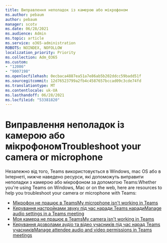 ```yaml
---
title: Виправлення неполадок із камерою або мікрофоном
ms.author: pebaum
author: pebaum
manager: scotv
ms.date: 06/28/2021
ms.audience: Admin
ms.topic: article
ms.service: o365-administration
ROBOTS: NOINDEX, NOFOLLOW
localization_priority: Priority
ms.collection: Adm_O365
ms.custom:
- "12086"
- "9007198"
ms.openlocfilehash: 0ecbaca4887ea51a7e86ab5b202ddcc59badd51f
ms.sourcegitcommit: 12d76523799a2fb4c4587657bccad09c3cde74fd
ms.translationtype: MT
ms.contentlocale: uk-UA
ms.lasthandoff: 06/28/2021
ms.locfileid: "53381820"
---
```

# <a name="troubleshoot-your-camera-or-microphone"></a><span data-ttu-id="98d67-102">Виправлення неполадок із камерою або мікрофоном</span><span class="sxs-lookup"><span data-stu-id="98d67-102">Troubleshoot your camera or microphone</span></span>

<span data-ttu-id="98d67-103">Незалежно від того, Teams використовується в Windows, mac OS або в Інтернеті, нижче наведено ресурси, які допоможуть виправити неполадки з камерою або мікрофоном за допомогою Teams:</span><span class="sxs-lookup"><span data-stu-id="98d67-103">Whether you're using Teams on Windows, Mac or on the web, here are resources to help you troubleshoot your camera or microphone with Teams:</span></span>

- [<span data-ttu-id="98d67-104">Мікрофон не працює в Teams</span><span class="sxs-lookup"><span data-stu-id="98d67-104">My microphone isn't working in Teams</span></span>](https://support.microsoft.com/office/my-microphone-isn-t-working-in-teams-666d1123-9dd0-4a31-ad2e-a758b204f33a)
- [<span data-ttu-id="98d67-105">Керування настройками звуку під час наради Teams наради</span><span class="sxs-lookup"><span data-stu-id="98d67-105">Manage audio settings in a Teams meeting</span></span>](https://support.microsoft.com/office/manage-audio-settings-in-a-teams-meeting-6ea36f9a-827b-47d6-b22e-ec94d5f0f5e4)
- [<span data-ttu-id="98d67-106">Моя камера не працює в Teams</span><span class="sxs-lookup"><span data-stu-id="98d67-106">My camera isn't working in Teams</span></span>](https://support.microsoft.com/office/my-camera-isn-t-working-in-teams-9581983b-c6f9-40e3-b0d8-122857972ade)
- [<span data-ttu-id="98d67-107">Керування дозволами аудіо та відео учасників під час нарад Teams учасників</span><span class="sxs-lookup"><span data-stu-id="98d67-107">Manage attendee audio and video permissions in Teams meetings</span></span>](https://support.microsoft.com/office/manage-attendee-audio-and-video-permissions-in-teams-meetings-f9db15e1-f46f-46da-95c6-34f9f39e671a)